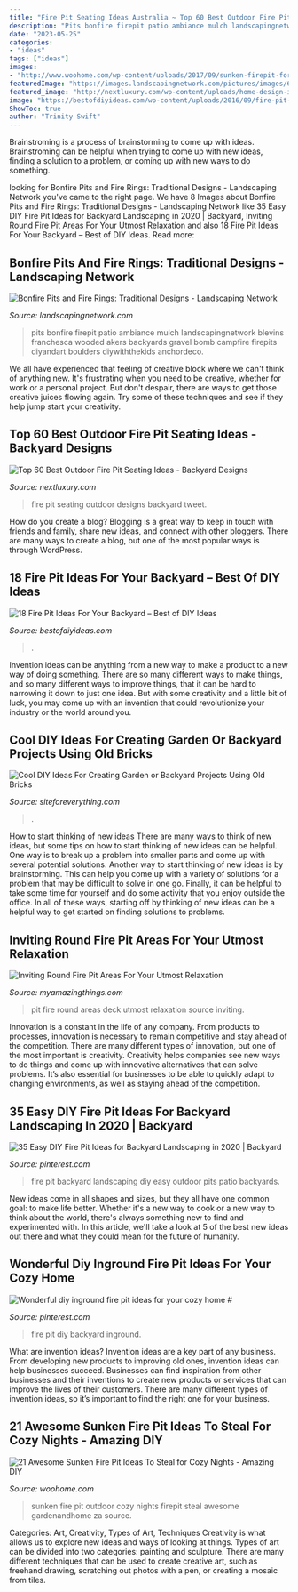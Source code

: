 ```yaml
---
title: "Fire Pit Seating Ideas Australia ~ Top 60 Best Outdoor Fire Pit Seating Ideas"
description: "Pits bonfire firepit patio ambiance mulch landscapingnetwork blevins franchesca wooded akers backyards gravel bomb campfire firepits diyandart boulders diywiththekids anchordeco"
date: "2023-05-25"
categories:
- "ideas"
tags: ["ideas"]
images:
- "http://www.woohome.com/wp-content/uploads/2017/09/sunken-firepit-for-cozy-nights-17.jpg"
featuredImage: "https://images.landscapingnetwork.com/pictures/images/675x529Max/site_8/ambiance-gardens_409.jpg"
featured_image: "http://nextluxury.com/wp-content/uploads/home-design-ideas-fire-pit-seating.jpg"
image: "https://bestofdiyideas.com/wp-content/uploads/2016/09/fire-pit-decoration-for-your-backyard.jpg"
ShowToc: true
author: "Trinity Swift"
---
```



Brainstroming is a process of brainstorming to come up with ideas. Brainstroming can be helpful when trying to come up with new ideas, finding a solution to a problem, or coming up with new ways to do something.

	

		
looking for Bonfire Pits and Fire Rings: Traditional Designs - Landscaping Network you've came to the right page. We have 8 Images about Bonfire Pits and Fire Rings: Traditional Designs - Landscaping Network like 35 Easy DIY Fire Pit Ideas for Backyard Landscaping in 2020 | Backyard, Inviting Round Fire Pit Areas For Your Utmost Relaxation and also 18 Fire Pit Ideas For Your Backyard – Best of DIY Ideas. Read more:
		
    
## Bonfire Pits And Fire Rings: Traditional Designs - Landscaping Network

<img loading=lazy src="https://images.landscapingnetwork.com/pictures/images/675x529Max/site_8/ambiance-gardens_409.jpg" onerror="this.onerror=null;this.src='https://tse4.mm.bing.net/th?id=OIP.3XXmWpRNBkeRYY5C98RAtQHaFj&amp;pid=15.1';" alt="Bonfire Pits and Fire Rings: Traditional Designs - Landscaping Network">

_Source: landscapingnetwork.com_

>pits bonfire firepit patio ambiance mulch landscapingnetwork blevins franchesca wooded akers backyards gravel bomb campfire firepits diyandart boulders diywiththekids anchordeco. 

	

We all have experienced that feeling of creative block where we can't think of anything new. It's frustrating when you need to be creative, whether for work or a personal project. But don't despair, there are ways to get those creative juices flowing again. Try some of these techniques and see if they help jump start your creativity.

    
## Top 60 Best Outdoor Fire Pit Seating Ideas - Backyard Designs

<img loading=lazy src="http://nextluxury.com/wp-content/uploads/home-design-ideas-fire-pit-seating.jpg" onerror="this.onerror=null;this.src='https://tse3.mm.bing.net/th?id=OIP.9Tmwm3OulN4RlFY18nNdPgAAAA&amp;pid=15.1';" alt="Top 60 Best Outdoor Fire Pit Seating Ideas - Backyard Designs">

_Source: nextluxury.com_

>fire pit seating outdoor designs backyard tweet. 

	

How do you create a blog?
Blogging is a great way to keep in touch with friends and family, share new ideas, and connect with other bloggers. There are many ways to create a blog, but one of the most popular ways is through WordPress.

    
## 18 Fire Pit Ideas For Your Backyard – Best Of DIY Ideas

<img loading=lazy src="https://bestofdiyideas.com/wp-content/uploads/2016/09/fire-pit-decoration-for-your-backyard.jpg" onerror="this.onerror=null;this.src='https://tse3.mm.bing.net/th?id=OIP.zakKILpxQJ30i3AGjbtcDwHaJ4&amp;pid=15.1';" alt="18 Fire Pit Ideas For Your Backyard – Best of DIY Ideas">

_Source: bestofdiyideas.com_

>. 

	

Invention ideas can be anything from a new way to make a product to a new way of doing something. There are so many different ways to make things, and so many different ways to improve things, that it can be hard to narrowing it down to just one idea. But with some creativity and a little bit of luck, you may come up with an invention that could revolutionize your industry or the world around you.

    
## Cool DIY Ideas For Creating Garden Or Backyard Projects Using Old Bricks

<img loading=lazy src="https://siteforeverything.com/wp-content/uploads/2017/05/Brick-Backyard-17.jpg" onerror="this.onerror=null;this.src='https://tse2.mm.bing.net/th?id=OIP.S6NyV5uncik7BWMeyC9tXAHaHS&amp;pid=15.1';" alt="Cool DIY Ideas For Creating Garden or Backyard Projects Using Old Bricks">

_Source: siteforeverything.com_

>. 

	

How to start thinking of new ideas
There are many ways to think of new ideas, but some tips on how to start thinking of new ideas can be helpful. One way is to break up a problem into smaller parts and come up with several potential solutions. Another way to start thinking of new ideas is by brainstorming. This can help you come up with a variety of solutions for a problem that may be difficult to solve in one go. Finally, it can be helpful to take some time for yourself and do some activity that you enjoy outside the office. In all of these ways, starting off by thinking of new ideas can be a helpful way to get started on finding solutions to problems.

    
## Inviting Round Fire Pit Areas For Your Utmost Relaxation

<img loading=lazy src="http://myamazingthings.com/wp-content/uploads/2017/05/deck.jpg" onerror="this.onerror=null;this.src='https://tse2.mm.bing.net/th?id=OIP.QKvIDGgTiSiIsMcczIwOzQHaLD&amp;pid=15.1';" alt="Inviting Round Fire Pit Areas For Your Utmost Relaxation">

_Source: myamazingthings.com_

>pit fire round areas deck utmost relaxation source inviting. 

	

Innovation is a constant in the life of any company. From products to processes, innovation is necessary to remain competitive and stay ahead of the competition. There are many different types of innovation, but one of the most important is creativity. Creativity helps companies see new ways to do things and come up with innovative alternatives that can solve problems. It’s also essential for businesses to be able to quickly adapt to changing environments, as well as staying ahead of the competition.

    
## 35 Easy DIY Fire Pit Ideas For Backyard Landscaping In 2020 | Backyard

<img loading=lazy src="https://i.pinimg.com/736x/3d/0b/d5/3d0bd5eba298dba1f6316c1000bc3411.jpg" onerror="this.onerror=null;this.src='https://tse2.mm.bing.net/th?id=OIP.6Xg5N14aQ6fu1w3MkmofyQHaHa&amp;pid=15.1';" alt="35 Easy DIY Fire Pit Ideas for Backyard Landscaping in 2020 | Backyard">

_Source: pinterest.com_

>fire pit backyard landscaping diy easy outdoor pits patio backyards. 

	

New ideas come in all shapes and sizes, but they all have one common goal: to make life better. Whether it's a new way to cook or a new way to think about the world, there's always something new to find and experimented with. In this article, we'll take a look at 5 of the best new ideas out there and what they could mean for the future of humanity.

    
## Wonderful Diy Inground Fire Pit Ideas For Your Cozy Home #

<img loading=lazy src="https://i.pinimg.com/736x/f4/c8/0d/f4c80d7b44741b8aefbf781553198409.jpg" onerror="this.onerror=null;this.src='https://tse4.mm.bing.net/th?id=OIP.l_Z23NF6BIdS2GAD3ncg8AHaJ3&amp;pid=15.1';" alt="Wonderful diy inground fire pit ideas for your cozy home #">

_Source: pinterest.com_

>fire pit diy backyard inground. 

	

What are invention ideas?
Invention ideas are a key part of any business. From developing new products to improving old ones, invention ideas can help businesses succeed. Businesses can find inspiration from other businesses and their inventions to create new products or services that can improve the lives of their customers. There are many different types of invention ideas, so it’s important to find the right one for your business.

    
## 21 Awesome Sunken Fire Pit Ideas To Steal For Cozy Nights - Amazing DIY

<img loading=lazy src="http://www.woohome.com/wp-content/uploads/2017/09/sunken-firepit-for-cozy-nights-17.jpg" onerror="this.onerror=null;this.src='https://tse4.mm.bing.net/th?id=OIP.saofVIgbtdiJuatJg2OJRQHaHa&amp;pid=15.1';" alt="21 Awesome Sunken Fire Pit Ideas To Steal for Cozy Nights - Amazing DIY">

_Source: woohome.com_

>sunken fire pit outdoor cozy nights firepit steal awesome gardenandhome za source. 

	

Categories: Art, Creativity, Types of Art, Techniques
Creativity is what allows us to explore new ideas and ways of looking at things. Types of art can be divided into two categories: painting and sculpture. There are many different techniques that can be used to create creative art, such as freehand drawing, scratching out photos with a pen, or creating a mosaic from tiles.

